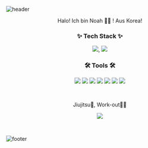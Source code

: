 ![header](https://capsule-render.vercel.app/api?type=slice&color=30A9DE&height=170&section=header)
<p align="center">
Halo! Ich bin Noah 👋🏻 ! Aus Korea!
</p>
<h3 align="center">✨ Tech Stack ✨</h3>
<p align="center">
<img src="https://img.shields.io/badge/Flutter-02569B?style=flat-square&logo=Flutter&logoColor=white"/></a>, <img src="https://img.shields.io/badge/Ruby on Rails-FF0000?style=flat-square&logo=RubyonRails&logoColor=white"/></a>
</p>
<h3 align="center">🛠 Tools 🛠</h3>
<p align="center">
<img src="https://img.shields.io/badge/Slack-4A154B?style=flat-square&logo=Slack&logoColor=white"/></a>
<img src="https://img.shields.io/badge/GitHub-181717?style=flat-square&logo=GitHub&logoColor=white"/></a>
<img src="https://img.shields.io/badge/Notion-000000?style=flat-square&logo=Notion&logoColor=white"/></a>
<img src="https://img.shields.io/badge/Jira-0052CC?style=flat-square&logo=Jira&logoColor=white"/></a>
<img src="https://img.shields.io/badge/Confluence-172B4D?style=flat-square&logo=Confluence&logoColor=white"/></a>
<img src="https://img.shields.io/badge/Postman-FF6C37?style=flat-square&logo=Postman&logoColor=white"/></a>
<img src="https://img.shields.io/badge/Figma-F24E1E?style=flat-square&logo=Figma&logoColor=white"/></a>
</p>
<br>
<p align="center">
Jiujitsu🥋, Work-out💪🏻
</p>
<p align="center">
<img src="https://github-readme-stats.vercel.app/api/top-langs/?username=your-github-username&layout=compact&theme=vision-friendly-dark">
</p>
<br>

![footer](https://capsule-render.vercel.app/api?type=slice&color=EFDC05&height=100&section=footer)
